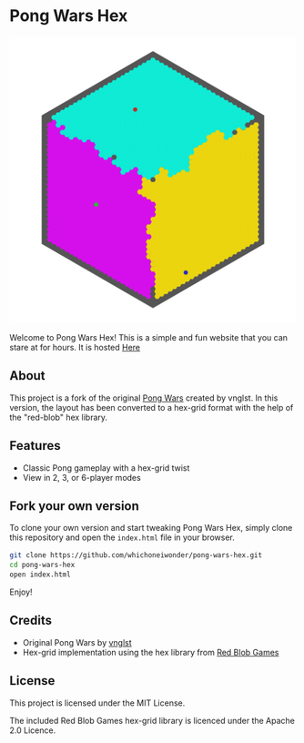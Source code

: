 # Pong Wars Hex

![Hero Image](./hero.png)

Welcome to Pong Wars Hex! This is a simple and fun website that you can stare at for hours. It is hosted [Here](https://pong-wars-hex.whichoneiwonder.com/)

## About

This project is a fork of the original [Pong Wars](https://github.com/vnglst/pong-wars) created by vnglst. In this version, the layout has been converted to a hex-grid format with the help of the "red-blob" hex library.

## Features

- Classic Pong gameplay with a hex-grid twist
- View in 2, 3, or 6-player modes

## Fork your own version

To clone your own version and start tweaking Pong Wars Hex, simply clone this repository and open the `index.html` file in your browser.

```bash
git clone https://github.com/whichoneiwonder/pong-wars-hex.git
cd pong-wars-hex
open index.html
```

Enjoy!

## Credits

- Original Pong Wars by [vnglst](https://github.com/vnglst/pong-wars)
- Hex-grid implementation using the hex library from [Red Blob Games](http://www.redblobgames.com/grids/hexagons/)

## License

This project is licensed under the MIT License.

The included Red Blob Games hex-grid library is licenced under the Apache 2.0 Licence.

